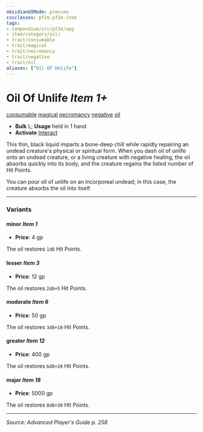 ```yaml
---
obsidianUIMode: preview
cssclasses: pf2e,pf2e-item
tags:
- compendium/src/pf2e/apg
- item/category/oil/
- trait/consumable
- trait/magical
- trait/necromancy
- trait/negative
- trait/oil
aliases: ["Oil Of Unlife"]
---
```

# Oil Of Unlife *Item 1+*  
[consumable](rules/traits/consumable.md "Consumable Item Trait")  [magical](rules/traits/magical.md "Magical Item Trait")  [necromancy](rules/traits/necromancy.md "Necromancy School Trait")  [negative](rules/traits/negative.md "Negative Energy & Element Trait")  [oil](rules/traits/oil.md "Oil Item Trait")  

- **Bulk** L; **Usage** held in 1 hand
- **Activate** [Interact](rules/actions/interact.md)

This thin, black liquid imparts a bone-deep chill while rapidly repairing an undead creature's physical or spiritual form. When you dash oil of unlife onto an undead creature, or a living creature with negative healing, the oil absorbs quickly into its body, and the creature regains the listed number of Hit Points.

You can pour oil of unlife on an incorporeal undead; in this case, the creature absorbs the oil into itself.

---

### Variants

#### minor *Item 1*

- **Price**: 4 gp

The oil restores `1d8` Hit Points.

#### lesser *Item 3*

- **Price**: 12 gp

The oil restores `2d8+5` Hit Points.

#### moderate *Item 6*

- **Price**: 50 gp

The oil restores `3d8+10` Hit Points.

#### greater *Item 12*

- **Price**: 400 gp

The oil restores `6d8+20` Hit Points.

#### major *Item 18*

- **Price**: 5000 gp

The oil restores `8d8+30` Hit Points.

---
*Source: Advanced Player's Guide p. 258*